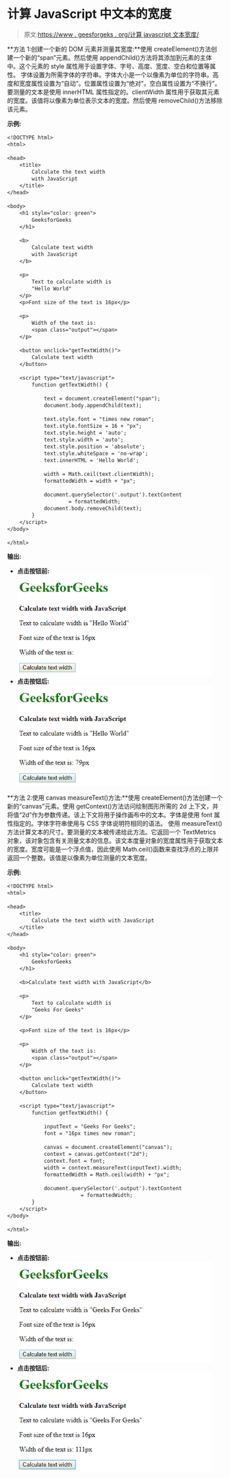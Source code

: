 # 计算 JavaScript 中文本的宽度

> 原文:[https://www . geesforgeks . org/计算 javascript 文本宽度/](https://www.geeksforgeeks.org/calculate-the-width-of-the-text-in-javascript/)

**方法 1:创建一个新的 DOM 元素并测量其宽度:**使用 createElement()方法创建一个新的“span”元素。然后使用 appendChild()方法将其添加到元素的主体中。这个元素的 style 属性用于设置字体、字号、高度、宽度、空白和位置等属性。
字体设置为所需字体的字符串。字体大小是一个以像素为单位的字符串。高度和宽度属性设置为“自动”。位置属性设置为“绝对”，空白属性设置为“不换行”。要测量的文本是使用 innerHTML 属性指定的。clientWidth 属性用于获取其元素的宽度。该值将以像素为单位表示文本的宽度。然后使用 removeChild()方法移除该元素。

**示例:**

```
<!DOCTYPE html>
<html>

<head>
    <title>
        Calculate the text width
        with JavaScript 
    </title>
</head>

<body>
    <h1 style="color: green">
        GeeksforGeeks
    </h1>

    <b>
        Calculate text width 
        with JavaScript
    </b> 

    <p>
        Text to calculate width is
        "Hello World"
    </p>
    <p>Font size of the text is 16px</p>

    <p>
        Width of the text is:
        <span class="output"></span>
    </p>

    <button onclick="getTextWidth()">
        Calculate text width
    </button>

    <script type="text/javascript">
        function getTextWidth() {

            text = document.createElement("span");
            document.body.appendChild(text);

            text.style.font = "times new roman";
            text.style.fontSize = 16 + "px";
            text.style.height = 'auto';
            text.style.width = 'auto';
            text.style.position = 'absolute';
            text.style.whiteSpace = 'no-wrap';
            text.innerHTML = 'Hello World';

            width = Math.ceil(text.clientWidth);
            formattedWidth = width + "px";

            document.querySelector('.output').textContent
                    = formattedWidth;
            document.body.removeChild(text);
        }
    </script>
</body>

</html>    
```

**输出:**

*   **点击按钮前:**
    ![createElement-before](img/7ed7776ece7cad9a19eab7e84708d567.png)
*   **点击按钮后:**
    ![createElement-after](img/789409f6d283acda1916e75342fd976a.png)

**方法 2:使用 canvas measureText()方法:**使用 createElement()方法创建一个新的“canvas”元素。使用 getContext()方法访问绘制图形所需的 2d 上下文，并将值“2d”作为参数传递。该上下文将用于操作画布中的文本。字体是使用 font 属性指定的。字体字符串使用与 CSS 字体说明符相同的语法。
使用 measureText()方法计算文本的尺寸。要测量的文本被传递给此方法。它返回一个 TextMetrics 对象，该对象包含有关测量文本的信息。该文本度量对象的宽度属性用于获取文本的宽度。宽度可能是一个浮点值，因此使用 Math.ceil()函数来查找浮点的上限并返回一个整数。该值是以像素为单位测量的文本宽度。

**示例:**

```
<!DOCTYPE html>
<html>

<head>
    <title>
        Calculate the text width with JavaScript
    </title>
</head>

<body>
    <h1 style="color: green">
        GeeksforGeeks
    </h1>

    <b>Calculate text width with JavaScript</b> 

    <p>
        Text to calculate width is 
        "Geeks For Geeks"
    </p>

    <p>Font size of the text is 16px</p>

    <p>
        Width of the text is: 
        <span class="output"></span>
    </p>

    <button onclick="getTextWidth()">
        Calculate text width
    </button>

    <script type="text/javascript">
        function getTextWidth() {

            inputText = "Geeks For Geeks";
            font = "16px times new roman";

            canvas = document.createElement("canvas");
            context = canvas.getContext("2d");
            context.font = font;
            width = context.measureText(inputText).width;
            formattedWidth = Math.ceil(width) + "px";

            document.querySelector('.output').textContent
                        = formattedWidth;
        }
    </script>
</body>

</html>    
```

**输出:**

*   **点击按钮前:**
    ![canvas-before](img/bba246a6fbb23e3461bd464e516a8a02.png)
*   **点击按钮后:**
    ![canvas-after](img/2b3359ceeeb0c47ee83f2f4beee42c76.png)